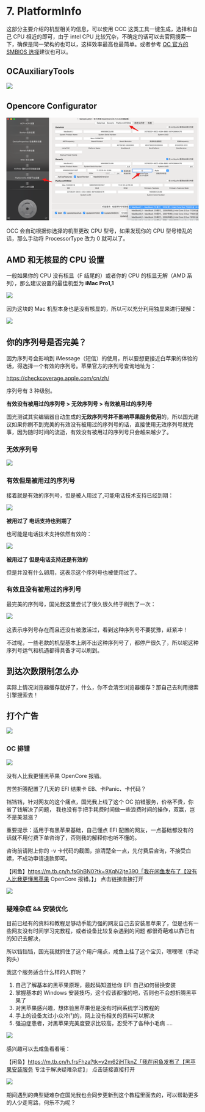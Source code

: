 # 7. PlatformInfo

这部分主要介绍的机型相关的信息，可以使用 OCC 这类工具一键生成，选择和自己 CPU 相近的即可，由于 intel CPU 比较冗杂，不确定的话可以去官网搜索一下，确保是同一架构的也可以，这样效率最高也最简单。或者参考 [OC 官方的 SMBIOS 选择](https://dortania.github.io/OpenCore-Install-Guide/extras/smbios-support.html)建议也可以。 

 ## OCAuxiliaryTools

![](https://image.3001.net/images/20210921/1632186659948.png)   

## Opencore Configurator

![image-20210921090931284](imgs/image-20210921090931284.png)  

OCC 会自动根据你选择的机型更改 CPU 型号，如果发现你的 CPU 型号错乱的话，那么手动将 ProcessorType 改为 0 就可以了。

## AMD 和无核显的 CPU 设置

一般如果你的 CPU 没有核显（F 结尾的）或者你的 CPU 的核显无解（AMD 系列），那么建议设置的最佳机型为 **iMac Pro1,1**

![](https://image.3001.net/images/20210921/16321873845205.png) 

因为这块的 Mac 机型本身也是没有核显的，所以可以充分利用独显来进行硬解：

![](https://image.3001.net/images/20210921/16321874356808.png)   

## 你的序列号是否完美？

因为序列号会影响到 iMessage（短信）的使用，所以要想更接近白苹果的体验的话，得选择一个有效的序列号。苹果官方的序列号查询地址为：

https://checkcoverage.apple.com/cn/zh/

序列号有 3 种级别。

**有效没有被用过的序列号 > 无效序列号 > 有效被用过的序列号**

国光测试其实编辑器自动生成的**无效序列号并不影响苹果服务使用**的，所以国光建议如果你刷不到完美的有效没有被用过的序列号的话，直接使用无效序列号就完事，因为随时时间的流逝，有效没有被用过的序列号只会越来越少了。

### 无效序列号

![](https://image.3001.net/images/20210715/16263155838212.png) 





### 有效但是被用过的序列号

接着就是有效的序列号，但是被人用过了,可能电话技术支持已经到期：



![](https://image.3001.net/images/20210714/162625914362.png) 

**被用过了 电话支持也到期了**



也可能是电话技术支持依然有效的：

![](https://image.3001.net/images/20210714/16262590834326.png) 

**被用过了 但是电话支持还是有效的**



但是并没有什么卵用，这表示这个序列号也被使用过了。

### 有效且没有被用过的序列号

最完美的序列号，国光我这里尝试了很久很久终于刷到了一次：

![](https://image.3001.net/images/20210714/1626259524646.png) 

这表示序列号存在而且还没有被激活过，看到这种序列号不要犹豫，赶紧冲！

不过呢，一些老款的机型基本上刷不出这种序列号了，都停产很久了，所以呢这种序列号运气和机遇都得具备才可以刷到。

## 到达次数限制怎么办

实际上情况浏览器缓存就好了，什么，你不会清空浏览器缓存？那自己去利用搜索引擎搜索去！

## 打个广告

![](https://image.3001.net/images/20220505/16517231026626.jpg) 

### OC  排错

![](https://image.3001.net/images/20220505/16517225285995.jpg) 

没有人比我更懂黑苹果 OpenCore 报错。

苦苦折腾配置了几天的 EFI 结果卡 EB、卡Panic、卡代码？

铛铛铛，针对网友的这个痛点，国光我上线了这个 OC 拍错服务，价格不贵，你省了钱解决了问题， 我也没有手把手耗费时间做一些浪费时间的操作，双赢，岂不是美滋滋？

重要提示：适用于有黑苹果基础，自己懂点 EFI 配置的网友，一点基础都没有的话就不用付费下单咨询了，否则我的解释你也听不懂的。

咨询前请附上你的 -v 卡代码的截图，排清楚全一点，先付费后咨询，不接受白嫖，不成功申请退款即可。



【闲鱼】https://m.tb.cn/h.fsGhBN0?tk=9XqN2jte390「我在闲鱼发布了【没有人比我更懂黑苹果 OpenCore 报错。】」
点击链接直接打开



![](https://image.3001.net/images/20220505/16517223609381.jpg) 

### 疑难杂症 && 安装优化

目前已经有的资料和教程足够动手能力强的网友自己去安装黑苹果了，但是也有一些网友没有时间学习完教程，或者设备比较复杂遇到的问题
都很奇葩难以靠已有的知识去解决，

所以铛铛铛，国光我就抓住了这个用户痛点，咸鱼上挂了这个宝贝，嘿嘿嘿（手动狗头）

我这个服务适合什么样的人群呢？

1. 自己了解基本的黑苹果原理，最起码知道给你 EFI 自己如何替换安装
2. 掌握基本的 Windows 安装技巧，这个应该都懂的吧，否则也不会想折腾黑苹果了
3. 对黑苹果感兴趣，想体验黑苹果但是没有时间系统学习教程的
4. 手上的设备太过小众冷门的，网上没有相关的资料可以解决
5. 强迫症患者，对黑苹果完美度要求比较高，忍受不了各种小毛病
   ....

![](https://image.3001.net/images/20220319/16476611133376.png) 

感兴趣可以去咸鱼看看哦：

【闲鱼】https://m.tb.cn/h.frsFhza?tk=v2m62jHTknZ「我在闲鱼发布了【黑苹果安装服务 专注于解决疑难杂症】」
点击链接直接打开

![](https://image.3001.net/images/20220505/1651717727657.jpg) 

期间遇到的典型疑难杂症国光我也会同步更新到这个教程里面去的，可以帮助更多的人少走弯路，何乐不为呢？

